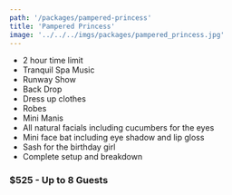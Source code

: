 ```yaml
---
path: '/packages/pampered-princess'
title: 'Pampered Princess'
image: '../../../imgs/packages/pampered_princess.jpg'
---
```


* 2 hour time limit
* Tranquil Spa Music
* Runway Show
* Back Drop
* Dress up clothes
* Robes
* Mini Manis
* All natural facials including cucumbers for the eyes
* Mini face bat including eye shadow and lip gloss
* Sash for the birthday girl
* Complete setup and breakdown
### $525 - Up to 8 Guests